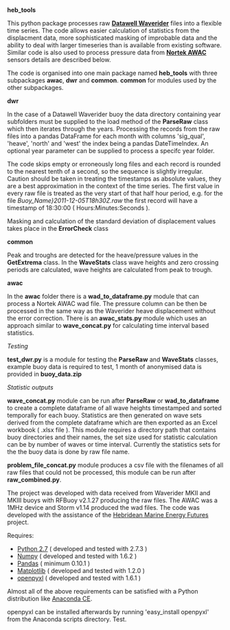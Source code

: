 **heb_tools**

This python package processes raw 
**[Datawell Waverider](http://www.datawell.nl)** files into a flexible time 
series. The code allows easier calculation of statistics from the displacment
data, more sophisticated masking of improbable data and the ability to deal
with larger timeseries than is available from existing software. Similar code
is also used to process pressure data from 
**[Nortek AWAC](http://www.nortek-as.com/en/products/wave-systems/awac)** 
sensors details are described below.

The code is organised into one main package named **heb\_tools** with three 
subpackages **awac**, **dwr** and **common**. **common** for modules used by 
the other subpackages.

**dwr**

In the case of a Datawell Waverider buoy the data directory containing year 
subfolders must be supplied to the load method of the **ParseRaw** class which
then iterates through the years. Processing the records from the raw files 
into a pandas DataFrame for each month with columns 'sig\_qual', 'heave', 
'north' and 'west' the index being a pandas DateTimeIndex. An optional year 
parameter can be supplied to process a specifc year folder.

The code skips empty or erroneously long files and each record is rounded to 
the nearest tenth of a second, so the sequence is slightly irregular. Caution 
should be taken in treating the timestamps as absolute values, they are a best 
approximation in the context of the time series. The first value in every raw 
file is treated as the very start of that half hour period, e.g. for the file 
*Buoy_Name}2011-12-05T18h30Z.raw*  the first record will have a timestamp of 
18:30:00 ( Hours:Minutes:Seconds ). 

Masking and calculation of the standard deviation of displacement values 
takes place in the **ErrorCheck** class

**common**

Peak and troughs are detected for the heave/pressure values in the 
**GetExtrema** class. In the **WaveStats** class wave heights and zero 
crossing periods are calculated, wave heights are calculated from peak to 
trough.

**awac**

In the **awac** folder there is a **wad\_to\_dataframe.py** module that can 
process a Nortek AWAC wad file. The pressure column can be then be processed 
in the same way as the Waverider heave displacement without the error 
correction. There is an **awac\_stats.py** module which uses an approach 
similar to **wave_concat.py** for calculating time interval based statistics.

*Testing*

**test\_dwr.py** is a module for testing the **ParseRaw** and 
**WaveStats** classes, example buoy data is required to test, 1 month of 
anonymised data is provided in **buoy\_data.zip**

*Statistic outputs*

**wave\_concat.py** module can be run after **ParseRaw** or 
**wad\_to\_dataframe** to create a complete dataframe of all wave heights 
timestamped and sorted temporally for each buoy. Statistics are then generated
on wave sets derived from the complete dataframe which are then exported as an
Excel workbook ( .xlsx file ). This module requires a directory path that 
contains buoy directories and their names, the set size used for statistic 
calculation can be by number of waves or time interval. Currently the 
statistics sets for the the buoy data is done by raw file name. 

**problem\_file\_concat.py** module produces a csv file with the filenames of 
all raw files that could not be processed, this module can be run after 
**raw_combined.py**.

The project was developed with data received from Waverider MKII and MKIII 
buoys with RFBuoy v2.1.27 producing the raw files. The AWAC was a 1MHz device
and Storm v1.14 produced the wad files. The code was developed with the 
assistance of the [Hebridean Marine Energy Futures](http://hebmarine.com) 
project.

Requires: 

- [Python 2.7](http://python.org/download/) ( developed and tested with 2.7.3 )
- [Numpy](http://numpy.scipy.org) ( developed and tested with 1.6.2 )
- [Pandas](http://pandas.pydata.org) ( minimum 0.10.1 )
- [Matplotlib](http://matplotlib.org) ( developed and tested with 1.2.0 )
- [openpyxl](http://bitbucket.org/ericgazoni/openpyxl/src) ( developed and tested with 1.6.1 )

Almost all of the above requirements can be satisfied with a Python 
distribution like [Anaconda CE](http://continuum.io/downloads.html).

openpyxl can be installed afterwards by running 'easy_install openpyxl' from 
the Anaconda scripts directory. Test.